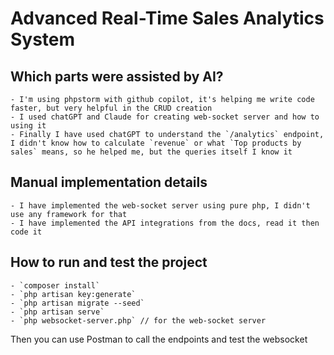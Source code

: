 # Advanced Real-Time Sales Analytics System

## Which parts were assisted by AI?
    - I'm using phpstorm with github copilot, it's helping me write code faster, but very helpful in the CRUD creation
    - I used chatGPT and Claude for creating web-socket server and how to using it
    - Finally I have used chatGPT to understand the `/analytics` endpoint, I didn't know how to calculate `revenue` or what `Top products by sales` means, so he helped me, but the queries itself I know it

## Manual implementation details
    - I have implemented the web-socket server using pure php, I didn't use any framework for that
    - I have implemented the API integrations from the docs, read it then code it

## How to run and test the project
    - `composer install`
    - `php artisan key:generate`
    - `php artisan migrate --seed`
    - `php artisan serve`
    - `php websocket-server.php` // for the web-socket server
Then you can use Postman to call the endpoints and test the websocket
